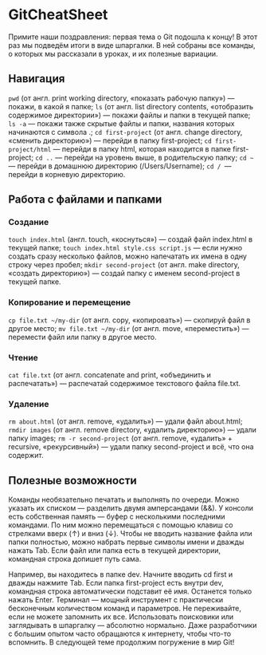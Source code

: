 # GitCheatSheet

Примите наши поздравления: первая тема о Git подошла к концу! В этот раз мы подведём итоги в виде шпаргалки. В ней собраны все команды, о которых мы рассказали в уроках, и их полезные вариации.
## Навигация
`pwd` (от англ. print working directory, «показать рабочую папку») — покажи, в какой я папке;
`ls` (от англ. list directory contents, «отобразить содержимое директории») — покажи файлы и папки в текущей папке;
`ls -a` — покажи также скрытые файлы и папки, названия которых начинаются с символа .;
`cd first-project` (от англ. change directory, «сменить директорию») — перейди в папку first-project;
`cd first-project/html` — перейди в папку html, которая находится в папке first-project;
`cd ..` — перейди на уровень выше, в родительскую папку;
`cd ~ `— перейди в домашнюю директорию (/Users/Username);
`cd / `— перейди в корневую директорию.
## Работа с файлами и папками
### Создание
`touch index.html` (англ. touch, «коснуться») — создай файл index.html в текущей папке;
`touch index.html style.css script.js` — если нужно создать сразу несколько файлов, можно напечатать их имена в одну строку через пробел;
`mkdir second-project` (от англ. make directory, «создать директорию») — создай папку с именем second-project в текущей папке.
### Копирование и перемещение
`cp file.txt ~/my-dir` (от англ. copy, «копировать») — скопируй файл в другое место;
`mv file.txt ~/my-dir` (от англ. move, «переместить») — перемести файл или папку в другое место.
### Чтение
`cat file.txt` (от англ. concatenate and print, «объединить и распечатать») — распечатай содержимое текстового файла file.txt.
### Удаление
`rm about.html` (от англ. remove, «удалить») — удали файл about.html;
`rmdir images` (от англ. remove directory, «удалить директорию») — удали папку images;
`rm -r second-project` (от англ. remove, «удалить» + recursive, «рекурсивный») — удали папку second-project и всё, что она содержит.
## Полезные возможности
Команды необязательно печатать и выполнять по очереди. Можно указать их списком — разделить двумя амперсандами (&&).
У консоли есть собственная память — буфер с несколькими последними командами. По ним можно перемещаться с помощью клавиш со стрелками вверх (↑) и вниз (↓).
Чтобы не вводить название файла или папки полностью, можно набрать первые символы имени и дважды нажать Tab. Если файл или папка есть в текущей директории, командная строка допишет путь сама.

Например, вы находитесь в папке dev. Начните вводить cd first и дважды нажмите Tab. Если папка first-project есть внутри dev, командная строка автоматически подставит её имя. Останется только нажать Enter.
Терминал — мощный инструмент с практически бесконечным количеством команд и параметров. Не переживайте, если не можете запомнить их все. Использовать поисковики или заглядывать в шпаргалку — абсолютно нормально. Даже разработчики с большим опытом часто обращаются к интернету, чтобы что-то вспомнить. В следующей теме продолжим погружение в мир Git!